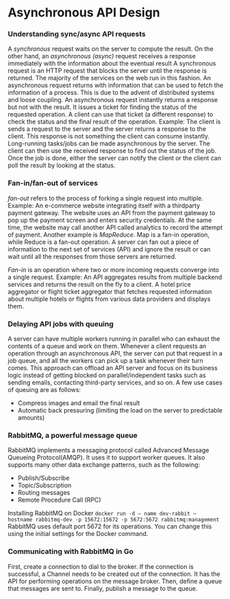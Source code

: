 # Asynchronous API Design

### Understanding sync/async API requests

A _synchronous_ request waits on the server to compute the result. On the other hand, an _asynchronous (async)_ request receives a response immediately with the information about the eventual result
A synchronous request is an HTTP request that blocks the server until the response is returned. The majority of the services on the web run in this fashion.
An asynchronous request returns with information that can be used to fetch the information of a process. This is due to the advent of distributed systems and loose coupling.
An asynchronous request instantly returns a response but not with the result. It issues a ticket for finding the status of the requested operation. A client can use that ticket (a different response) to check the status and the final result of the operation.
Example: The client is sends a request to the server and the server returns a response to the client. This response is not something the client can consume instantly. Long-running tasks/jobs can be made asynchronous by the server.
The client can then use the received response to find out the status of the job. Once the job is done, either the server can notify the client or the client can poll the result by looking at the status.

### Fan-in/fan-out of services

_fan-out_ refers to the process of forking a single request into multiple. Example: An e-commerce website integrating itself with a thirdparty payment gateway.
The website uses an API from the payment gateway to pop up the payment screen and enters security credentials. At the same time, the website may call another API called analytics to record the attempt of payment.
Another example is _MapReduce_. Map is a fan-in operation, while Reduce is a fan-out operation. A server can fan out a piece of information to the next set of services (API)
and ignore the result or can wait until all the responses from those servers are returned.

_Fan-in_ is an operation where two or more incoming requests converge into a single request. Example: An API aggregates results from multiple backend services and returns the result on the fly to a client.
A hotel price aggregator or flight ticket aggregator that fetches requested information about multiple hotels or flights from various data providers and displays them.

### Delaying API jobs with queuing

A server can have multiple workers running in parallel who can exhaust the contents of a queue and work on them. Whenever a client requests an operation through an asynchronous API,
the server can put that request in a job queue, and all the workers can pick up a task whenever their turn comes.
This approach can offload an API server and focus on its business logic instead of getting blocked on parallel/independent tasks such as sending emails, contacting third-party services, and so on.
A few use cases of queuing are as follows:

- Compress images and email the final result
- Automatic back pressuring (limiting the load on the server to predictable amounts)

### RabbitMQ, a powerful message queue

RabbitMQ implements a messaging protocol called Advanced Message Queueing Protocol(AMQP). It uses it to support worker queues.
It also supports many other data exchange patterns, such as the following:

- Publish/Subscribe
- Topic/Subscription
- Routing messages
- Remote Procedure Call (RPC)

Installing RabbitMQ on Docker `docker run -d — name dev-rabbit — hostname rabbitmq-dev -p 15672:15672 -p 5672:5672 rabbitmq:management`
RabbitMQ uses default port 5672 for its operations. You can change this using the initial settings for the Docker command.

### Communicating with RabbitMQ in Go

First, create a connection to dial to the broker. If the connection is successful, a Channel needs to be created out of the connection.
It has the API for performing operations on the message broker. Then, define a queue that messages are sent to. Finally, publish a message to the queue.
